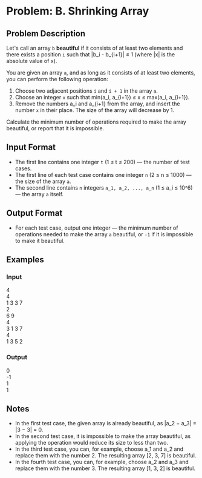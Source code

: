 # Problem: B. Shrinking Array

## Problem Description

Let's call an array `b` **beautiful** if it consists of at least two elements and there exists a position `i` such that |b_i - b_{i+1}| ≤ 1 (where |x| is the absolute value of x).

You are given an array `a`, and as long as it consists of at least two elements, you can perform the following operation:

1. Choose two adjacent positions `i` and `i + 1` in the array `a`.
2. Choose an integer `x` such that min(a_i, a_{i+1}) ≤ x ≤ max(a_i, a_{i+1}).
3. Remove the numbers a_i and a_{i+1} from the array, and insert the number `x` in their place. The size of the array will decrease by 1.

Calculate the minimum number of operations required to make the array beautiful, or report that it is impossible.

## Input Format

- The first line contains one integer `t` (1 ≤ t ≤ 200) — the number of test cases.
- The first line of each test case contains one integer `n` (2 ≤ n ≤ 1000) — the size of the array `a`.
- The second line contains `n` integers `a_1, a_2, ..., a_n` (1 ≤ a_i ≤ 10^6) — the array `a` itself.

## Output Format

- For each test case, output one integer — the minimum number of operations needed to make the array `a` beautiful, or `-1` if it is impossible to make it beautiful.

## Examples

### Input
4<br />
4<br />
1 3 3 7<br />
2<br />
6 9<br />
4<br />
3 1 3 7<br />
4<br />
1 3 5 2<br />

### Output
0<br />
-1<br />
1<br />
1<br />

## Notes

- In the first test case, the given array is already beautiful, as |a_2 − a_3| = |3 − 3| = 0.
- In the second test case, it is impossible to make the array beautiful, as applying the operation would reduce its size to less than two.
- In the third test case, you can, for example, choose a_1 and a_2 and replace them with the number 2. The resulting array [2, 3, 7] is beautiful.
- In the fourth test case, you can, for example, choose a_2 and a_3 and replace them with the number 3. The resulting array [1, 3, 2] is beautiful.
